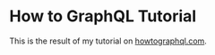 # How to GraphQL Tutorial

This is the result of my tutorial on [howtographql.com](https://www.howtographql.com/).